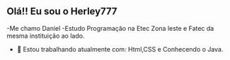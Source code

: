 ## Olá!! Eu sou o Herley777
-Me chamo Daniel
-Estudo Programação na Etec Zona leste e Fatec da mesma instituição ao lado.


- 🔭 Estou trabalhando atualmente com: Html,CSS e Conhecendo o Java.


